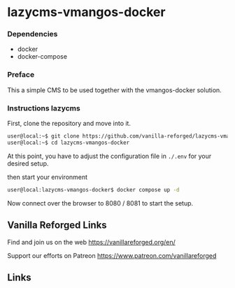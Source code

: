 # lazycms-vmangos-docker

### Dependencies

+ docker
+ docker-compose

### Preface

This a simple CMS to be used together with the vmangos-docker solution.

### Instructions lazycms

First, clone the repository and move into it.

```sh
user@local:~$ git clone https://github.com/vanilla-reforged/lazycms-vmangos-docker
user@local:~$ cd lazycms-vmangos-docker
```

At this point, you have to adjust the configuration file in `./.env` for your desired setup. 

then start your environment

```sh
user@local:lazycms-vmangos-docker$ docker compose up -d
```
Now connect over the browser to 8080 / 8081 to start the setup.

## Vanilla Reforged Links

Find and join us on the web https://vanillareforged.org/en/

Support our efforts on Patreon https://www.patreon.com/vanillareforged

## Links

[vmangos]: https://github.com/vmangos/core
